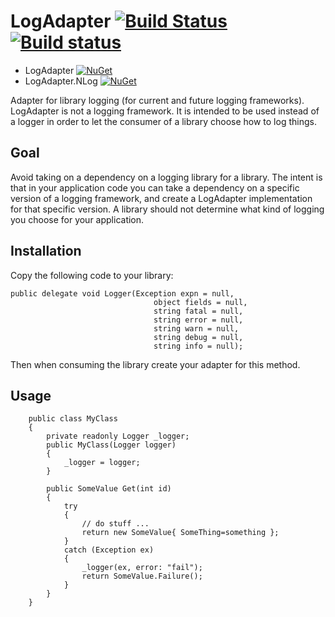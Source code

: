 # LogAdapter [![Build Status](https://travis-ci.org/wallymathieu/LogAdapter.svg?branch=master)](https://travis-ci.org/wallymathieu/LogAdapter) [![Build status](https://ci.appveyor.com/api/projects/status/o6k8vkok337gt4by/branch/master?svg=true)](https://ci.appveyor.com/project/wallymathieu/logadapter/branch/master)

- LogAdapter [![NuGet](http://img.shields.io/nuget/v/LogAdapter.svg)](https://www.nuget.org/packages/LogAdapter/) 
- LogAdapter.NLog [![NuGet](http://img.shields.io/nuget/v/LogAdapter.NLog.svg)](https://www.nuget.org/packages/LogAdapter.NLog/)

Adapter for library logging (for current and future logging frameworks). LogAdapter is not a logging framework. It is intended to be used instead of a logger in order to let the consumer of a library choose how to log things.

## Goal

Avoid taking on a dependency on a logging library for a library. The intent is that in your application code you can take a dependency on a specific version of a logging framework, and create a LogAdapter implementation for that specific version. A library should not determine what kind of logging you choose for your application.

## Installation

Copy the following code to your library:

```
public delegate void Logger(Exception expn = null,
                                object fields = null,
                                string fatal = null,
                                string error = null,
                                string warn = null,
                                string debug = null,
                                string info = null);
```

Then when consuming the library create your adapter for this method.

## Usage

```
    public class MyClass
    {
        private readonly Logger _logger;
        public MyClass(Logger logger)
        {
            _logger = logger;
        }

        public SomeValue Get(int id) 
        {
            try
            {
                // do stuff ...
                return new SomeValue{ SomeThing=something };
            }
            catch (Exception ex)
            {
                _logger(ex, error: "fail");
                return SomeValue.Failure();
            }
        }
    }
```
